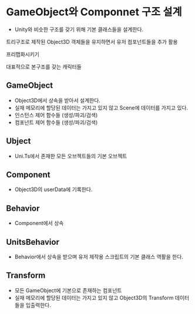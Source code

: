 # GameObject와 Componnet 구조 설계
- Unity와 비슷한 구조를 갖기 위해 기본 클래스들을 설계한다.


트리구조로 제작된 Object3D 객체들을 유지하면서
 유저 컴포넌트들을 추가 활용

프리팹화시키기

대표적으로 본구조를 갖는 캐릭터들




## GameObject
- Object3D에서 상속을 받아서 설계한다.
- 실재 메모리에 할당된 데이터는 가지고 있지 않고 Scene에 데이터를 가지고 있다.
- 인스턴스 제어 함수들 (생성/파괴/검색)
- 컴포넌트 제어 함수들 (생성/파괴/검색)

## Ubject
- Uni.Ts에서 존재한 모든 오브젝트들의 기본 오브젝트

## Component
- Object3D의 userData에 기록한다.

## Behavior
- Component에서 상속

## UnitsBehavior
- Behavior에서 상속을 받으며 유저 제작용 스크립트의 기본 클래스 역활을 한다.

## Transform
- 모든 GameObject에 기본으로 존재하는 컴포넌트
- 실재 메모리에 할당된 데이터는 가지고 있지 않고 Object3D의 Transform 데이터들을 입출력한다.

